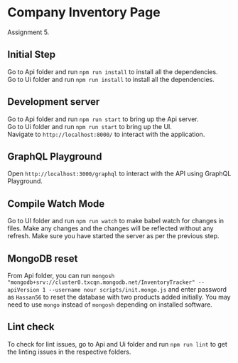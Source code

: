 # Company Inventory Page

Assignment 5.

## Initial Step

Go to Api folder and run `npm run install` to install all the dependencies.\
Go to Ui folder and run `npm run install` to install all the dependencies.

## Development server

Go to Api folder and run `npm run start` to bring up the Api server.\
Go to Ui folder and run `npm run start` to bring up the UI.\
Navigate to `http://localhost:8000/` to interact with the application.

## GraphQL Playground

Open `http://localhost:3000/graphql` to interact with the API using GraphQL Playground.

## Compile Watch Mode

Go to UI folder and run `npm run watch` to make babel watch for changes in files. Make any changes and the changes will be reflected without any refresh. Make sure you have started the server as per the previous step.

## MongoDB reset

From Api folder, you can run `mongosh "mongodb+srv://cluster0.txcqn.mongodb.net/InventoryTracker" --apiVersion 1 --username nour scripts/init.mongo.js` and enter password as `Hassan56` to reset the database with two products added initially. You may need to use `mongo` instead of `mongosh` depending on installed software.

## Lint check

To check for lint issues, go to Api and Ui folder and run `npm run lint` to get the linting issues in the respective folders.
